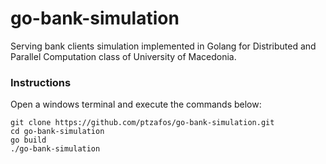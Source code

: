 # go-bank-simulation
Serving bank clients simulation implemented in Golang for Distributed and Parallel Computation class of University of Macedonia.

### Instructions

Open a windows terminal and execute the commands below:

```
git clone https://github.com/ptzafos/go-bank-simulation.git
cd go-bank-simulation
go build
./go-bank-simulation
```
